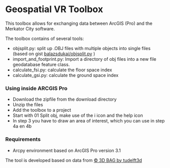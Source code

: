 # Geospatial VR Toolbox #

This toolbox allows for exchanging data between ArcGIS (Pro) and the Merkator City software.

The toolbox contains of several tools:

* objsplit.py: split up .OBJ files with multiple objects into single files (based on gist [balazsdukai/objsplit.py](https://gist.github.com/balazsdukai/dca936c72bd7a596fea5e4a2bb34a912) )
* import_and_footprint.py: Import a directory of obj files into a new file geodatabase feature class.
* calculate_fsi.py: calculate the floor space index 
* calculate_gsi.py: calculate the ground space index


### Using inside ARCGIS Pro ###

* Download the zipfile from the download directory
* Unzip the files
* Add the toolbox to a project
* Start with 01 Split obj, make use of the i icon and the help icon
* In step 3 you have to draw an area of interest, which you can use in step 4a en 4b


### Requirements ###

* Arcpy environment based on ArcGIS Pro version 3.1

The tool is developed based on data from [© 3D BAG by tudelft3d](https://3dbag.nl/en/download) 
